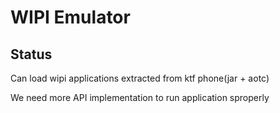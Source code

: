 # WIPI Emulator

## Status

Can load wipi applications extracted from ktf phone(jar + aotc)

We need more API implementation to run application sproperly